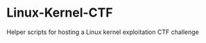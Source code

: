 Linux-Kernel-CTF
================

Helper scripts for hosting a Linux kernel exploitation CTF challenge
